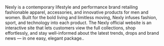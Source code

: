 Nexly is a contemporary lifestyle and performance brand retailing fashionable apparel, accessories, and innovative products for men and women. Built for the bold living and limitless moving, Nexly infuses fashion, sport, and technology into each product. The Nexly official website is an interactive site that lets customers view the full collections, shop effortlessly, and stay well-informed about the latest trends, drops and brand news — in one easy, elegant package..
